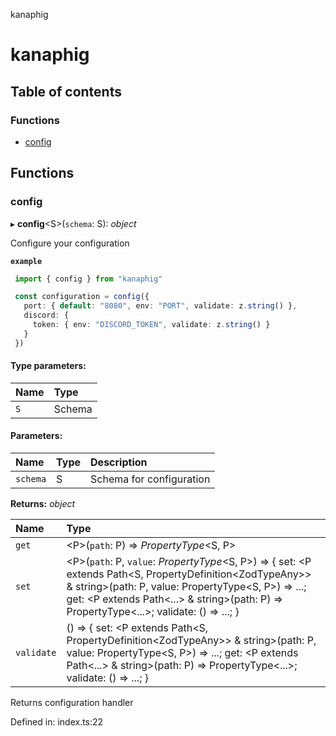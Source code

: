 kanaphig

# kanaphig

## Table of contents

### Functions

- [config](README.md#config)

## Functions

### config

▸ **config**<S\>(`schema`: S): *object*

Configure your configuration

**`example`** 
```ts
 import { config } from "kanaphig"

 const configuration = config({
   port: { default: "8080", env: "PORT", validate: z.string() },
   discord: {
     token: { env: "DISCORD_TOKEN", validate: z.string() }
   }
 })
```

#### Type parameters:

| Name | Type |
| :------ | :------ |
| `S` | Schema |

#### Parameters:

| Name | Type | Description |
| :------ | :------ | :------ |
| `schema` | S | Schema for configuration |

**Returns:** *object*

| Name | Type |
| :------ | :------ |
| `get` | <P\>(`path`: P) => *PropertyType*<S, P\> |
| `set` | <P\>(`path`: P, `value`: *PropertyType*<S, P\>) => { set: <P extends Path<S, PropertyDefinition<ZodTypeAny\>\> & string\>(path: P, value: PropertyType<S, P\>) =\> ...; get: <P extends Path<...\> & string\>(path: P) =\> PropertyType<...\>; validate: () =\> ...; } |
| `validate` | () => { set: <P extends Path<S, PropertyDefinition<ZodTypeAny\>\> & string\>(path: P, value: PropertyType<S, P\>) =\> ...; get: <P extends Path<...\> & string\>(path: P) =\> PropertyType<...\>; validate: () =\> ...; } |

Returns configuration handler

Defined in: index.ts:22
